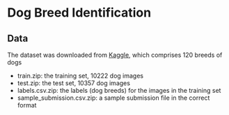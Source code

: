 # Dog Breed Identification



## Data

The dataset was downloaded from [Kaggle](https://www.kaggle.com/c/dog-breed-identification/data), which comprises 120 breeds of dogs
- train.zip: the training set, 10222 dog images
- test.zip: the test set, 10357 dog images
- labels.csv.zip: the labels (dog breeds) for the images in the training set
- sample_submission.csv.zip: a sample submission file in the correct format
